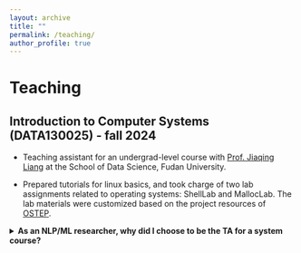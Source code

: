```yaml
---
layout: archive
title: ""
permalink: /teaching/
author_profile: true
---
```

# Teaching

## Introduction to Computer Systems (DATA130025) - fall 2024

- Teaching assistant for an undergrad-level course with [Prof. Jiaqing Liang](https://lsdefine.github.io/) at the School of Data Science, Fudan University.

- Prepared tutorials for linux basics, and took charge of two lab assignments related to operating systems: ShellLab and MallocLab. The lab materials were customized based on the project resources of [OSTEP](https://github.com/remzi-arpacidusseau/ostep-projects).


<details>
<summary><strong>As an NLP/ML researcher, why did I choose to be the TA for a system course?</strong></summary>

Personal opinion: with the advent of LLMs, system knowledge, especially on operating systems and parallel computing, is becoming increasingly important for NLP research. In-depth understanding of distributed training techniques and frameworks, such as Pytorch FSDP, DeepSpeed ZeRO, and Megatron-LM, can essentially help researchers estimate the costs of their training, and perform tailored optimization to improve time and memory efficiency. Therefore, this introductory course on computer systems plays a crucial role in building the foundation of system education for future NLP researchers. As a member of the TA group, my goal is not only to polish the delivery of traditional computer system knowledge, but also to prepare my students for the fascinating world of LLMs and MLSys.

</details>
